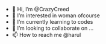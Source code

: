 - 👋 Hi, I’m @CrazyCreed
- 👀 I’m interested in woman ofcourse
- 🌱 I’m currently learning to codes
- 💞️ I’m looking to collaborate on ...
- 📫 How to reach me @harul

<!---
CrazyCreed/CrazyCreed is a ✨ special ✨ repository because its `README.md` (this file) appears on your GitHub profile.
You can click the Preview link to take a look at your changes.
--->
